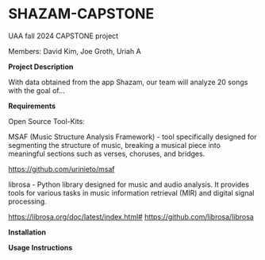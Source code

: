# SHAZAM-CAPSTONE
UAA fall 2024 CAPSTONE project

Members: David Kim, Joe Groth, Uriah A

**Project Description**

With data obtained from the app Shazam, our team will analyze 20 songs with the goal of...

**Requirements**

Open Source Tool-Kits:

MSAF (Music Structure Analysis Framework) - tool specifically designed for segmenting the structure of music, breaking a musical piece into meaningful sections such as verses, choruses, and bridges.

https://github.com/urinieto/msaf

librosa - Python library designed for music and audio analysis. It provides tools for various tasks in music information retrieval (MIR) and digital signal processing.

https://librosa.org/doc/latest/index.html#
https://github.com/librosa/librosa

**Installation**


**Usage Instructions**


